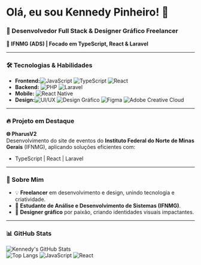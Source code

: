 # Olá, eu sou Kennedy Pinheiro! 👋

### 🚀 Desenvolvedor Full Stack & Designer Gráfico Freelancer  
**📍 IFNMG (ADS) | Focado em TypeScript, React & Laravel**  

---

### 🛠️ Tecnologias & Habilidades  
- **Frontend:**![JavaScript](https://img.shields.io/badge/JavaScript-F7DF1E?style=flat&logo=javascript)  ![TypeScript](https://img.shields.io/badge/TypeScript-3178C6?style=flat&logo=typescript&logoColor=white)  ![React](https://img.shields.io/badge/React-61DAFB?style=flat&logo=react)
- **Backend:** ![PHP](https://img.shields.io/badge/PHP-777BB4?style=flat&logo=php&logoColor=white)  ![Laravel](https://img.shields.io/badge/Laravel-FF2D20?style=flat&logo=laravel&logoColor=white)
- **Mobile:** ![React Native](https://img.shields.io/badge/React_Native-61DAFB?style=flat&logo=react&logoColor=white)  
- **Design:**![UI/UX](https://img.shields.io/badge/UI%2FUX-FF6B6B?style=flat&logo=adobexd&logoColor=white)  ![Design Gráfico](https://img.shields.io/badge/Design_Gráfico-9999FF?style=flat&logo=scribus&logoColor=white)  ![Figma](https://img.shields.io/badge/Figma-F24E1E?style=flat&logo=figma&logoColor=white)  ![Adobe Creative Cloud](https://img.shields.io/badge/Adobe%20Creative%20Cloud-DA1F26?style=flat&logo=adobecreativecloud&logoColor=white)

---

### 🔥 Projeto em Destaque  
**🌐 PharusV2**  
Desenvolvimento do site de eventos do **Instituto Federal do Norte de Minas Gerais** (IFNMG), aplicando soluções eficientes com:  
- TypeScript | React | Laravel  

---

### 📌 Sobre Mim  
- 💡 **Freelancer** em desenvolvimento e design, unindo tecnologia e criatividade.  
- 🌱 **Estudante de Análise e Desenvolvimento de Sistemas (IFNMG)**.  
- 🎨 **Designer gráfico** por paixão, criando identidades visuais impactantes.  

---

### 📊 GitHub Stats  
![Kennedy's GitHub Stats](https://github-readme-stats.vercel.app/api?username=KennedyPinheiro&show_icons=true&theme=radical&hide_border=true)  
![Top Langs](https://github-readme-stats.vercel.app/api/top-langs/?username=KennedyPinheiro&layout=compact&theme=radical)
![JavaScript](https://img.shields.io/badge/JavaScript-F7DF1E?style=flat&logo=javascript)
![React](https://img.shields.io/badge/React-61DAFB?style=flat&logo=react)
